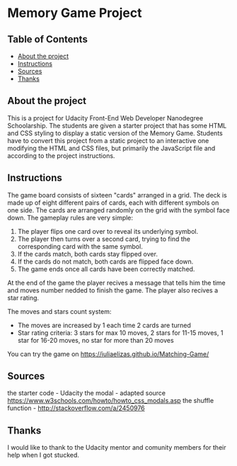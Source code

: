 # Memory Game Project

## Table of Contents

* [About the project](#abouttheproject)
* [Instructions](#instructions)
* [Sources](#sources)
* [Thanks](#thanks)

## About the project
 
  This is a project for Udacity Front-End Web Developer Nanodegree Schoolarship. The students are given a starter project that has some HTML and CSS styling to display a static version of the Memory Game. Students have to convert this project from a static project to an interactive one modifying the HTML and CSS files, but primarily the JavaScript file and according to the project instructions.
  
## Instructions

The game board consists of sixteen "cards" arranged in a grid. The deck is made up of eight different pairs of cards, each with different symbols on one side. The cards are arranged randomly on the grid with the symbol face down. The gameplay rules are very simple: 
 1. The player flips one card over to reveal its underlying symbol.
 2. The player then turns over a second card, trying to find the corresponding card with the same symbol.
 3. If the cards match, both cards stay flipped over.
 4. If the cards do not match, both cards are flipped face down.
 5. The game ends once all cards have been correctly matched.

At the end of the game the player recives a message that tells him the time and moves number nedded to finish the game. The player also recives a star rating.

The moves and stars count system:
  - The moves are increased by 1 each time 2 cards are turned
  - Star rating criteria: 3 stars for max 10 moves, 2 stars for 11-15 moves, 1 star for 16-20 moves, no star for more than 20 moves

You can try the game on https://iuliaelizas.github.io/Matching-Game/

## Sources
 the starter code - Udacity
 the modal - adapted source https://www.w3schools.com/howto/howto_css_modals.asp
 the shuffle function - http://stackoverflow.com/a/2450976

## Thanks

I would like to thank to the Udacity mentor and comunity members for their help when I got stucked.  
